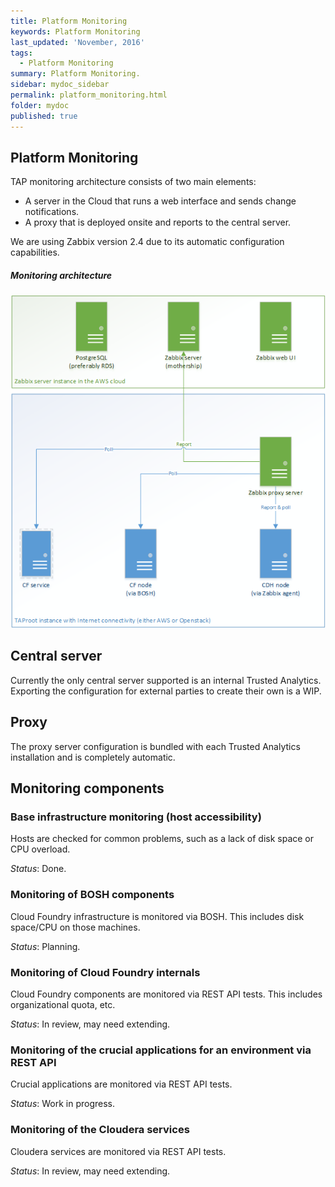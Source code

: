 ```yaml
---
title: Platform Monitoring
keywords: Platform Monitoring
last_updated: 'November, 2016'
tags:
  - Platform Monitoring
summary: Platform Monitoring. 
sidebar: mydoc_sidebar
permalink: platform_monitoring.html
folder: mydoc
published: true
---
```


## Platform Monitoring
TAP monitoring architecture consists of two main elements: 
  * A server in the Cloud that runs a web interface and sends change notifications.
  * A proxy that is deployed onsite and reports to the central server.

We are using Zabbix version 2.4 due to its automatic configuration capabilities.
##### Monitoring architecture
![Monitoring Architecture](/images/TAP_Monitoring_Zabbix_v7.png)



## Central server

Currently the only central server supported is an internal Trusted Analytics. Exporting the configuration for external parties to create their own is a WIP.

## Proxy

The proxy server configuration is bundled with each Trusted Analytics installation and is completely automatic.

## Monitoring components

### Base infrastructure monitoring (host accessibility)

Hosts are checked for common problems, such as a lack of disk space or CPU overload.

*Status*: Done.

### Monitoring of BOSH components

Cloud Foundry infrastructure is monitored via BOSH. This includes disk space/CPU on those machines.

*Status*: Planning.

### Monitoring of Cloud Foundry internals

Cloud Foundry components are monitored via REST API tests. This includes organizational quota, etc.

*Status*: In review, may need extending.

### Monitoring of the crucial applications for an environment via REST API

Crucial applications are monitored via REST API tests.

*Status*: Work in progress.

### Monitoring of the Cloudera services

Cloudera services are monitored via REST API tests.

*Status*: In review, may need extending.

